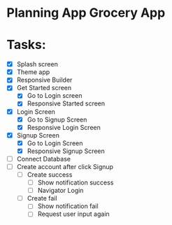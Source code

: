 # Planning App Grocery App

# Tasks:

- [x]  Splash screen
- [x]  Theme app
- [x]  Responsive Builder
- [x]  Get Started screen
    - [x]  Go to Login screen
    - [x]  Responsive Started screen
- [x]  Login Screen
    - [x]  Go to Signup Screen
    - [x]  Responsive Login Screen
- [x]  Signup Screen
    - [x]  Go to Login Screen
    - [x]  Responsive Signup Screen
- [ ]  Connect Database
- [ ]  Create account after click Signup
    - [ ]  Create success
        - [ ]  Show notification success
        - [ ]  Navigator Login
    - [ ]  Create fail
        - [ ]  Show notification fail
        - [ ]  Request user input again